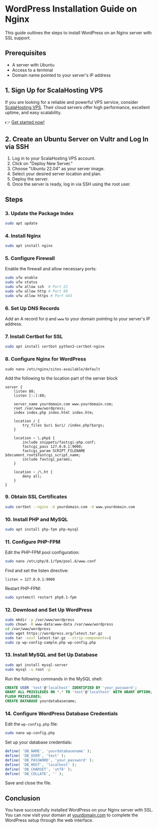 # WordPress Installation Guide on Nginx

This guide outlines the steps to install WordPress on an Nginx server with SSL support.

## Prerequisites

- A server with Ubuntu
- Access to a terminal
- Domain name pointed to your server's IP address

## 1. Sign Up for ScalaHosting VPS
If you are looking for a reliable and powerful VPS service, consider [ScalaHosting VPS](https://www.scalahosting.com/cloud-servers.html#a_aid=rogerphandev&amp;a_bid=5c412908). Their cloud servers offer high performance, excellent uptime, and easy scalability.

👉 [Get started now!](https://www.scalahosting.com/cloud-servers.html#a_aid=rogerphandev&amp;a_bid=5c412908)

## 2. Create an Ubuntu Server on Vultr and Log In via SSH
1. Log in to your ScalaHosting VPS account.
2. Click on "Deploy New Server."
3. Choose "Ubuntu 22.04" as your server image.
4. Select your desired server location and plan.
5. Deploy the server.
6. Once the server is ready, log in via SSH using the root user.

## Steps

### 3. Update the Package Index

```bash
sudo apt update
```

### 4. Install Nginx

```bash
sudo apt install nginx
```

### 5. Configure Firewall

Enable the firewall and allow necessary ports:

```bash
sudo ufw enable
sudo ufw status
sudo ufw allow ssh  # Port 22
sudo ufw allow http # Port 80
sudo ufw allow https # Port 443
```

### 6. Set Up DNS Records

Add an A record for `@` and `www` to your domain pointing to your server's IP address.

### 7. Install Certbot for SSL

```bash
sudo apt install certbot python3-certbot-nginx
```

### 8. Configure Nginx for WordPress

```
sudo nano /etc/nginx/sites-available/default
```
Add the following to the location part of the server block
```nginx
server {
    listen 80;
    listen [::]:80;

    server_name yourdomain.com www.yourdomain.com;
    root /var/www/wordpress;
    index index.php index.html index.htm;

    location / {
        try_files $uri $uri/ /index.php?$args;
    }

    location ~ \.php$ {
        include snippets/fastcgi-php.conf;
        fastcgi_pass 127.0.0.1:9000;
        fastcgi_param SCRIPT_FILENAME $document_root$fastcgi_script_name;
        include fastcgi_params;
    }

    location ~ /\.ht {
        deny all;
    }
}
```

### 9. Obtain SSL Certificates

```bash
sudo certbot --nginx -d yourdomain.com -d www.yourdomain.com
```

### 10. Install PHP and MySQL

```bash
sudo apt install php-fpm php-mysql
```

### 11. Configure PHP-FPM

Edit the PHP-FPM pool configuration:

```bash
sudo nano /etc/php/8.1/fpm/pool.d/www.conf
```

Find and set the listen directive:

```plaintext
listen = 127.0.0.1:9000
```

Restart PHP-FPM:

```bash
sudo systemctl restart php8.1-fpm
```

### 12. Download and Set Up WordPress

```bash
sudo mkdir -p /var/www/wordpress
sudo chown -R www-data:www-data /var/www/wordpress
cd /var/www/wordpress
sudo wget https://wordpress.org/latest.tar.gz
sudo tar -xzvf latest.tar.gz --strip-components=1
sudo cp wp-config-sample.php wp-config.php
```

### 13. Install MySQL and Set Up Database

```bash
sudo apt install mysql-server
sudo mysql -u root -p
```

Run the following commands in the MySQL shell:

```sql
CREATE USER 'test'@'localhost' IDENTIFIED BY 'your_password';
GRANT ALL PRIVILEGES ON *.* TO 'test'@'localhost' WITH GRANT OPTION;
FLUSH PRIVILEGES;
CREATE DATABASE yourdatabasename;
```

### 14. Configure WordPress Database Credentials

Edit the `wp-config.php` file:

```bash
sudo nano wp-config.php
```

Set up your database credentials:

```php
define( 'DB_NAME', 'yourdatabasename' );
define( 'DB_USER', 'test' );
define( 'DB_PASSWORD', 'your_password' );
define( 'DB_HOST', 'localhost' );
define( 'DB_CHARSET', 'utf8' );
define( 'DB_COLLATE', '' );
```

Save and close the file.

## Conclusion

You have successfully installed WordPress on your Nginx server with SSL. You can now visit your domain at [yourdomain.com](http://yourdomain.com) to complete the WordPress setup through the web interface.
